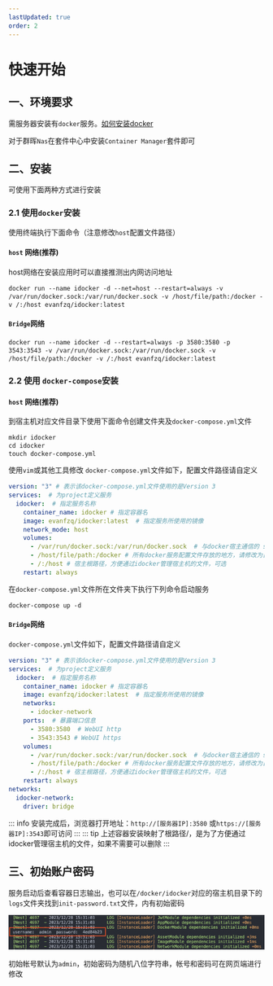 ```yaml
---
lastUpdated: true
order: 2
---
```

# 快速开始
## 一、环境要求
需服务器安装有`docker`服务。[如何安装docker](https://www.runoob.com/docker/ubuntu-docker-install.html)

对于群晖`Nas`在套件中心中安装`Container Manager`套件即可
## 二、安装

可使用下面两种方式进行安装
### 2.1 使用`docker`安装
使用终端执行下面命令（注意修改`host`配置文件路径）

#### `host` 网络(推荐)

host网络在安装应用时可以直接推测出内网访问地址
```
docker run --name idocker -d --net=host --restart=always -v /var/run/docker.sock:/var/run/docker.sock -v /host/file/path:/docker -v /:/host evanfzq/idocker:latest 
```
#### `Bridge`网络
```
docker run --name idocker -d --restart=always -p 3580:3580 -p 3543:3543 -v /var/run/docker.sock:/var/run/docker.sock -v /host/file/path:/docker -v /:/host evanfzq/idocker:latest 
```
### 2.2 使用 `docker-compose`安装
#### `host` 网络(推荐)
到宿主机对应文件目录下使用下面命令创建文件夹及`docker-compose.yml`文件
```shell
mkdir idocker
cd idocker
touch docker-compose.yml
```
使用`vim`或其他工具修改 `docker-compose.yml`文件如下，配置文件路径请自定义
```yml
version: "3" # 表示该docker-compose.yml文件使用的是Version 3  
services:  # 为project定义服务
  idocker:  # 指定服务名称
    container_name: idocker # 指定容器名
    image: evanfzq/idocker:latest  # 指定服务所使用的镜像
    network_mode: host
    volumes:
      - /var/run/docker.sock:/var/run/docker.sock  # 与docker宿主通信的 sock 地址，勿修改
      - /host/file/path:/docker # 所有docker服务配置文件存放的地方，请修改为自己的磁盘路径
      - /:/host # 宿主根路径，方便通过idocker管理宿主机的文件，可选
    restart: always
```
在`docker-compose.yml`文件所在文件夹下执行下列命令启动服务
```shell
docker-compose up -d 
```
#### `Bridge`网络
`docker-compose.yml`文件如下，配置文件路径请自定义
```yml
version: "3" # 表示该docker-compose.yml文件使用的是Version 3  
services:  # 为project定义服务
  idocker:  # 指定服务名称
    container_name: idocker # 指定容器名
    image: evanfzq/idocker:latest  # 指定服务所使用的镜像
    networks:
      - idocker-network
    ports:  # 暴露端口信息
      - 3580:3580  # WebUI http
      - 3543:3543 # WebUI https
    volumes:
      - /var/run/docker.sock:/var/run/docker.sock  # 与docker宿主通信的 sock 地址，勿修改
      - /host/file/path:/docker # 所有docker服务配置文件存放的地方，请修改为自己的磁盘路径
      - /:/host # 宿主根路径，方便通过idocker管理宿主机的文件，可选
    restart: always
networks:
  idocker-network:
    driver: bridge
```
::: info
安装完成后，浏览器打开地址：`http://[服务器IP]:3580` 或`https://[服务器IP]:3543`即可访问
:::
::: tip
上述容器安装映射了根路径/，是为了方便通过idocker管理宿主机的文件，如果不需要可以删除
:::
## 三、初始账户密码
服务启动后查看容器日志输出，也可以在`/docker/idocker`对应的宿主机目录下的`logs`文件夹找到`init-password.txt`文件，内有初始密码

![初始密码](screenshots/init-account.jpg)

初始帐号默认为`admin`，初始密码为随机八位字符串，帐号和密码可在网页端进行修改

